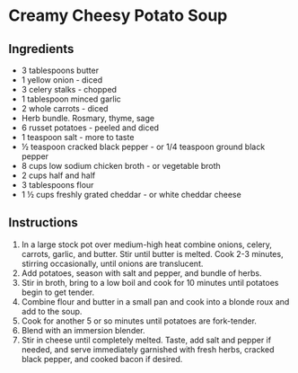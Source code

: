 # Creamy Cheesy Potato Soup

## Ingredients

- 3 tablespoons butter
- 1 yellow onion - diced
- 3 celery stalks - chopped
- 1 tablespoon minced garlic
- 2 whole carrots - diced
- Herb bundle. Rosmary, thyme, sage
- 6 russet potatoes - peeled and diced
- 1 teaspoon salt - more to taste
- ½ teaspoon cracked black pepper - or 1/4 teaspoon ground black pepper
- 8 cups low sodium chicken broth - or vegetable broth
- 2 cups half and half
- 3 tablespoons flour
- 1 ½ cups freshly grated cheddar - or white cheddar cheese

## Instructions

1. In a large stock pot over medium-high heat combine onions, celery, carrots, garlic, and butter. Stir until butter is melted. Cook 2-3 minutes, stirring occasionally, until onions are translucent.
2. Add potatoes, season with salt and pepper, and bundle of herbs.
3. Stir in broth, bring to a low boil and cook for 10 minutes until potatoes begin to get tender.
4. Combine flour and butter in a small pan and cook into a blonde roux and add to the soup.
5. Cook for another 5 or so minutes until potatoes are fork-tender.
6. Blend with an immersion blender. 
7. Stir in cheese until completely melted. Taste, add salt and pepper if needed, and serve immediately garnished with fresh herbs, cracked black pepper, and cooked bacon if desired.
